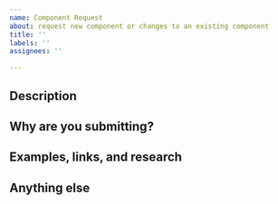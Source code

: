 ```yaml
---
name: Component Request
about: request new component or changes to an existing component
title: ''
labels: ''
assignees: ''

---
```


## Description
<!-- describe the new component or changes to an existing component you are proposing. -->

## Why are you submitting?
<!-- What evidence do you have that it’s needed by multiple services across government? -->
<!-- What evidence do you have that it meets the needs of the users of those services? -->
<!-- Have you checked that it doesn’t already exist in the DIO Design System? -->

## Examples, links, and research
<!-- Include examples, links, and research that will help clarify and support your proposal. -->

## Anything else
<!-- Add any other context or screenshots about the feature request here. -->
